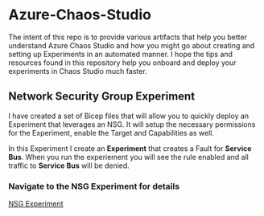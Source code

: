# Azure-Chaos-Studio
The intent of this repo is to provide various artifacts that help you better understand Azure Chaos Studio and how you might go about creating and setting up Experiments in an automated manner.  I hope the tips and resources found in this repository help you onboard and deploy your experiments in Chaos Studio much faster. <br>

## Network Security Group Experiment
I have created a set of Bicep files that will allow you to quickly deploy an Experiment that leverages an NSG.  It will setup the necessary permissions for the Experiment, enable the Target and Capabilities as well.<br>

In this Experiment I create an **Experiment** that creates a Fault for **Service Bus**.  When you run the experiement you will see the rule enabled and all traffic to **Service Bus** will be denied. 

### Navigate to the NSG Experiment for details ### 

[NSG Experiment](Experiments/NSG%20Faults/BICEP)


